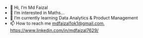 - 👋 Hi, I’m Md Faizal
- 👀 I’m interested in Maths...
- 🌱 I’m currently learning Data Analytics & Product Management
- 📫 How to reach me mdfaizal1ok1@gmail.com, https://www.linkedin.com/in/mdfaizal7629/ 

<!---
FAIZALKHAN7629/FAIZALKHAN7629 is a ✨ special ✨ repository because its `README.md` (this file) appears on your GitHub profile.
You can click the Preview link to take a look at your changes.
--->
